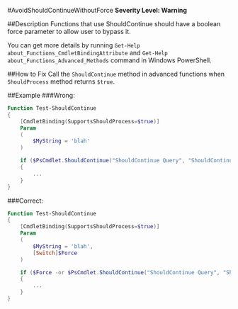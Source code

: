 ﻿#AvoidShouldContinueWithoutForce
**Severity Level: Warning**

##Description
Functions that use ShouldContinue should have a boolean force parameter to allow user to bypass it.

You can get more details by running `Get-Help about_Functions_CmdletBindingAttribute` and `Get-Help about_Functions_Advanced_Methods` command in Windows PowerShell.

##How to Fix
Call the `ShouldContinue` method in advanced functions when `ShouldProcess` method returns `$true`.

##Example
###Wrong:
``` PowerShell
Function Test-ShouldContinue
{
    [CmdletBinding(SupportsShouldProcess=$true)]
    Param
    (
        $MyString = 'blah'
    )

    if ($PsCmdlet.ShouldContinue("ShouldContinue Query", "ShouldContinue Caption"))
	{
        ...
    }
}
```

###Correct:
``` PowerShell
Function Test-ShouldContinue
{
    [CmdletBinding(SupportsShouldProcess=$true)]
    Param
    (
        $MyString = 'blah',
        [Switch]$Force
    )

    if ($Force -or $PsCmdlet.ShouldContinue("ShouldContinue Query", "ShouldContinue Caption"))
	{
        ...
    }
}
```
